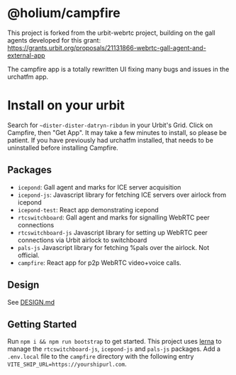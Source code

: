# @holium/campfire

This project is forked from the urbit-webrtc project, building on the gall agents developed for this grant: https://grants.urbit.org/proposals/21131866-webrtc-gall-agent-and-external-app

The campfire app is a totally rewritten UI fixing many bugs and issues in the urchatfm app. 

# Install on your urbit
Search for `~dister-dister-datryn-ribdun` in your Urbit's Grid. Click on Campfire, then "Get App". It may take a few minutes to install, so please be patient. If you have previously had urchatfm installed, that needs to be uninstalled before installing Campfire.


## Packages
- `icepond`: Gall agent and marks for ICE server acquisition
- `icepond-js`: Javascript library for fetching ICE servers over airlock from icepond
- `icepond-test`: React app demonstrating icepond
- `rtcswitchboard`: Gall agent and marks for signalling WebRTC peer connections
- `rtcswitchboard-js` Javascript library for setting up WebRTC peer connections via Urbit airlock to switchboard
- `pals-js` Javascript library for fetching %pals over the airlock. Not official.
- `campfire`: React app for p2p WebRTC video+voice calls.

## Design
See [DESIGN.md](DESIGN.md)

## Getting Started

Run `npm i && npm run bootstrap` to get started. This project uses [lerna](https://lerna.js.org/) to manage the `rtcswitchboard-js`, `icepond-js` and `pals-js` packages. Add a `.env.local` file to the `campfire` directory with the following entry `VITE_SHIP_URL=https://yourshipurl.com`.

